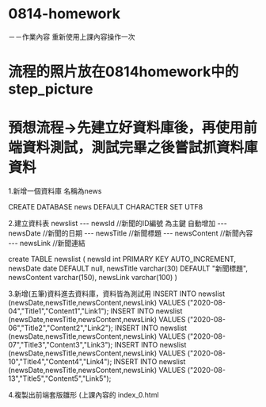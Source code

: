 # 0814-homework

－－作業內容  重新使用上課內容操作一次

# 流程的照片放在0814homework中的step_picture

# 預想流程->先建立好資料庫後，再使用前端資料測試，測試完畢之後嘗試抓資料庫資料

1.新增一個資料庫  名稱為news

CREATE DATABASE news DEFAULT CHARACTER SET UTF8

2.建立資料表   newslist
 ---  newsId        //新聞的ID編號  為主鍵  自動增加
 ---  newsDate      //新聞的日期
 ---  newsTitle     //新聞標題
 ---  newsContent   //新聞內容
 ---  newsLink      //新聞連結

 create TABLE newslist
(
	newsId int PRIMARY KEY AUTO_INCREMENT,
    newsDate date DEFAULT null,
    newsTitle varchar(30) DEFAULT "新聞標題",
    newsContent varchar(150),
    newsLink varchar(100)
)

3.新增(五筆)資料進去資料庫，資料皆為測試用
INSERT INTO newslist
(newsDate,newsTitle,newsContent,newsLink)
VALUES
("2020-08-04","Title1","Content1","Link1");
INSERT INTO newslist
(newsDate,newsTitle,newsContent,newsLink)
VALUES
("2020-08-06","Title2","Content2","Link2");
INSERT INTO newslist
(newsDate,newsTitle,newsContent,newsLink)
VALUES
("2020-08-07","Title3","Content3","Link3");
INSERT INTO newslist
(newsDate,newsTitle,newsContent,newsLink)
VALUES
("2020-08-10","Title4","Content4","Link4");
INSERT INTO newslist
(newsDate,newsTitle,newsContent,newsLink)
VALUES
("2020-08-13","Title5","Content5","Link5");

4.複製出前端套版雛形 (上課內容的 index_0.html


